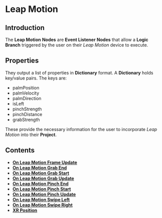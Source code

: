 # Leap Motion

## Introduction

The **Leap Motion** **Nodes** are **Event Listener** **Nodes** that allow a **Logic Branch** triggered by the user on their *Leap Motion* device to execute. 

## Properties

They output a list of properties in **Dictionary** format. A **Dictionary** holds key/value pairs. The keys are:

* palmPosition
* palmVelocity
* palmDirection
* isLeft
* pinchStrength
* pinchDistance
* grabStrength

These provide the necessary information for the user to incorporate *Leap Motion* into their **Project**.

## Contents 

* [**On Leap Motion Frame Update**](on-leap-motion-frame-update.md)
* [**On Leap Motion Grab End**](on-leapmotion-grab-end.md)
* [**On Leap Motion Grab Start**](on-leapmotion-grab-start.md)
* [**On Leap Motion Grab Update**](on-leapmotion-grab-update.md)
* [**On Leap Motion Pinch End**](on-leapmotion-pinch-end.md)
* [**On Leap Motion Pinch Start**](on-leapmotion-pinch-start.md)
* [**On Leap Motion Pinch Update**](on-leapmotion-pinch-update.md)
* [**On Leap Motion Swipe Left**](on-leapmotion-swipe-left.md)
* [**On Leap Motion Swipe Right**](on-leapmotion-swipe-right.md)
* [**XR Position**](xr-position.md)